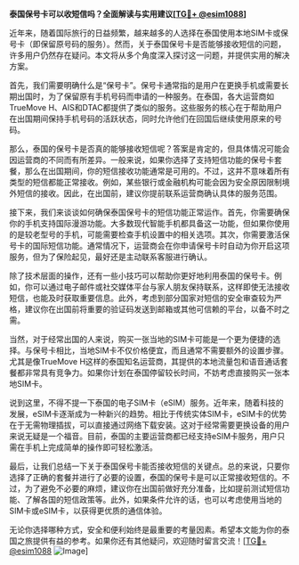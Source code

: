 **泰国保号卡可以收短信吗？全面解读与实用建议[[TG💪+ @esim1088](https://t.me/s/esim1088)]**

近年来，随着国际旅行的日益频繁，越来越多的人选择在泰国使用本地SIM卡或保号卡（即保留原号码的服务）。然而，关于泰国保号卡是否能够接收短信的问题，许多用户仍然存在疑问。本文将从多个角度深入探讨这一问题，并提供实用的解决方案。

首先，我们需要明确什么是“保号卡”。保号卡通常指的是用户在更换手机或需要长期出国时，为了保留原有手机号码而申请的一种服务。在泰国，各大运营商如TrueMove H、AIS和DTAC都提供了类似的服务。这些服务的核心在于帮助用户在出国期间保持手机号码的活跃状态，同时允许他们在回国后继续使用原来的号码。

那么，泰国的保号卡是否真的能够接收短信呢？答案是肯定的，但具体情况可能会因运营商的不同而有所差异。一般来说，如果你选择了支持短信功能的保号卡套餐，那么在出国期间，你的短信接收功能通常是可用的。不过，这并不意味着所有类型的短信都能正常接收。例如，某些银行或金融机构可能会因为安全原因限制境外短信的接收。因此，在出国前，建议你提前联系运营商确认具体的服务范围。

接下来，我们来谈谈如何确保泰国保号卡的短信功能正常运作。首先，你需要确保你的手机支持国际漫游功能。大多数现代智能手机都具备这一功能，但如果你使用的是较老型号的手机，可能需要检查手机设置中的相关选项。其次，你需要激活保号卡的国际短信功能。通常情况下，运营商会在你申请保号卡时自动为你开启这项服务，但为了保险起见，最好还是主动联系客服进行确认。

除了技术层面的操作，还有一些小技巧可以帮助你更好地利用泰国的保号卡。例如，你可以通过电子邮件或社交媒体平台与家人朋友保持联系，这样即使无法接收短信，也能及时获取重要信息。此外，考虑到部分国家对短信的安全审查较为严格，建议你在出国前将重要的验证码发送到邮箱或其他可信赖的平台，以备不时之需。

当然，对于经常出国的人来说，购买一张当地的SIM卡可能是一个更为便捷的选择。与保号卡相比，当地SIM卡不仅价格便宜，而且通常不需要额外的设置步骤。尤其是像TrueMove H这样的泰国知名运营商，其提供的本地流量包和语音通话套餐都非常具有竞争力。如果你计划在泰国停留较长时间，不妨考虑直接购买一张本地SIM卡。

说到这里，不得不提一下泰国的电子SIM卡（eSIM）服务。近年来，随着科技的发展，eSIM卡逐渐成为一种新兴的趋势。相比于传统实体SIM卡，eSIM卡的优势在于无需物理插拔，可以直接通过网络下载安装。这对于经常需要更换设备的用户来说无疑是一个福音。目前，泰国的主要运营商都已经支持eSIM卡服务，用户只需在手机上完成简单的操作即可轻松激活。

最后，让我们总结一下关于泰国保号卡能否接收短信的关键点。总的来说，只要你选择了正确的套餐并进行了必要的设置，泰国的保号卡是可以正常接收短信的。不过，为了避免不必要的麻烦，建议你在出国前做好充分准备，比如提前测试短信功能、了解各国的短信政策等。此外，如果条件允许的话，也可以考虑使用当地的SIM卡或eSIM卡，以获得更优质的通信体验。

无论你选择哪种方式，安全和便利始终是最重要的考量因素。希望本文能为你的泰国之旅提供有益的参考。如果你还有其他疑问，欢迎随时留言交流！[[TG💪+ @esim1088](https://t.me/s/esim1088) ![Image](https://i.postimg.cc/4NQfJmqS/Snipaste-2025-05-13-00-14-12.png)]